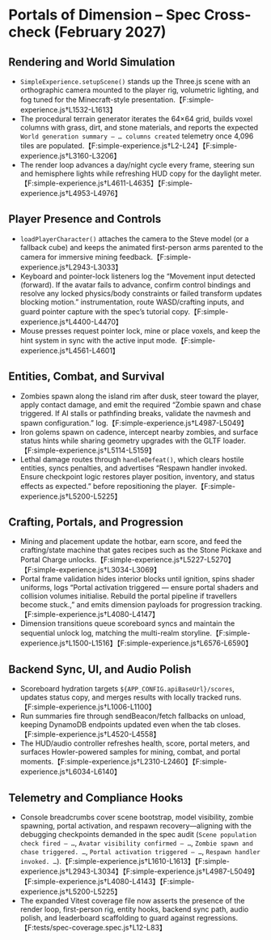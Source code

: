 # Portals of Dimension – Spec Cross-check (February 2027)

## Rendering and World Simulation
- `SimpleExperience.setupScene()` stands up the Three.js scene with an orthographic camera mounted to the player rig, volumetric lighting, and fog tuned for the Minecraft-style presentation.【F:simple-experience.js†L1532-L1613】
- The procedural terrain generator iterates the 64×64 grid, builds voxel columns with grass, dirt, and stone materials, and reports the expected `World generation summary — … columns created` telemetry once 4,096 tiles are populated.【F:simple-experience.js†L2-L24】【F:simple-experience.js†L3160-L3206】
- The render loop advances a day/night cycle every frame, steering sun and hemisphere lights while refreshing HUD copy for the daylight meter.【F:simple-experience.js†L4611-L4635】【F:simple-experience.js†L4953-L4976】

## Player Presence and Controls
- `loadPlayerCharacter()` attaches the camera to the Steve model (or a fallback cube) and keeps the animated first-person arms parented to the camera for immersive mining feedback.【F:simple-experience.js†L2943-L3033】
- Keyboard and pointer-lock listeners log the “Movement input detected (forward). If the avatar fails to advance, confirm control bindings and resolve any locked physics/body constraints or failed transform updates blocking motion.” instrumentation, route WASD/crafting inputs, and guard pointer capture with the spec’s tutorial copy.【F:simple-experience.js†L4400-L4470】
- Mouse presses request pointer lock, mine or place voxels, and keep the hint system in sync with the active input mode.【F:simple-experience.js†L4561-L4601】

## Entities, Combat, and Survival
- Zombies spawn along the island rim after dusk, steer toward the player, apply contact damage, and emit the required “Zombie spawn and chase triggered. If AI stalls or pathfinding breaks, validate the navmesh and spawn configuration.” log.【F:simple-experience.js†L4987-L5049】
- Iron golems spawn on cadence, intercept nearby zombies, and surface status hints while sharing geometry upgrades with the GLTF loader.【F:simple-experience.js†L5114-L5159】
- Lethal damage routes through `handleDefeat()`, which clears hostile entities, syncs penalties, and advertises “Respawn handler invoked. Ensure checkpoint logic restores player position, inventory, and status effects as expected.” before repositioning the player.【F:simple-experience.js†L5200-L5225】

## Crafting, Portals, and Progression
- Mining and placement update the hotbar, earn score, and feed the crafting/state machine that gates recipes such as the Stone Pickaxe and Portal Charge unlocks.【F:simple-experience.js†L5227-L5270】【F:simple-experience.js†L3034-L3069】
- Portal frame validation hides interior blocks until ignition, spins shader uniforms, logs “Portal activation triggered — ensure portal shaders and collision volumes initialise. Rebuild the portal pipeline if travellers become stuck.,” and emits dimension payloads for progression tracking.【F:simple-experience.js†L4080-L4147】
- Dimension transitions queue scoreboard syncs and maintain the sequential unlock log, matching the multi-realm storyline.【F:simple-experience.js†L1500-L1516】【F:simple-experience.js†L6576-L6590】

## Backend Sync, UI, and Audio Polish
- Scoreboard hydration targets `${APP_CONFIG.apiBaseUrl}/scores`, updates status copy, and merges results with locally tracked runs.【F:simple-experience.js†L1006-L1100】
- Run summaries fire through sendBeacon/fetch fallbacks on unload, keeping DynamoDB endpoints updated even when the tab closes.【F:simple-experience.js†L4520-L4558】
- The HUD/audio controller refreshes health, score, portal meters, and surfaces Howler-powered samples for mining, combat, and portal moments.【F:simple-experience.js†L2310-L2460】【F:simple-experience.js†L6034-L6140】

## Telemetry and Compliance Hooks
- Console breadcrumbs cover scene bootstrap, model visibility, zombie spawning, portal activation, and respawn recovery—aligning with the debugging checkpoints demanded in the spec audit (`Scene population check fired — …`, `Avatar visibility confirmed — …`, `Zombie spawn and chase triggered. …`, `Portal activation triggered — …`, `Respawn handler invoked. …`).【F:simple-experience.js†L1610-L1613】【F:simple-experience.js†L2943-L3034】【F:simple-experience.js†L4987-L5049】【F:simple-experience.js†L4080-L4143】【F:simple-experience.js†L5200-L5225】
- The expanded Vitest coverage file now asserts the presence of the render loop, first-person rig, entity hooks, backend sync path, audio polish, and leaderboard scaffolding to guard against regressions.【F:tests/spec-coverage.spec.js†L12-L83】
